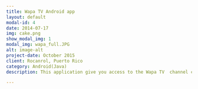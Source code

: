 ```yaml
---
title: Wapa TV Android app
layout: default
modal-id: 4
date: 2014-07-17
img: cake.png
show_modal_img: 1
modal_img: wapa_full.JPG
alt: image-alt
project-date: October 2015
client: Rocanrol, Puerto Rico
category: Android(Java)
description: This application give you access to the Wapa TV  channel content; video clips and news coverage.<br/><br/>My participation in this project was to coordinate and perform the necessary tasks to meet the needs expressed by Luis Roca, to enhancement the actual application<br/><br/> <a href="https://play.google.com/store/apps/details?id=com.wapa.app">Download in the Play Store</a>

---
```

